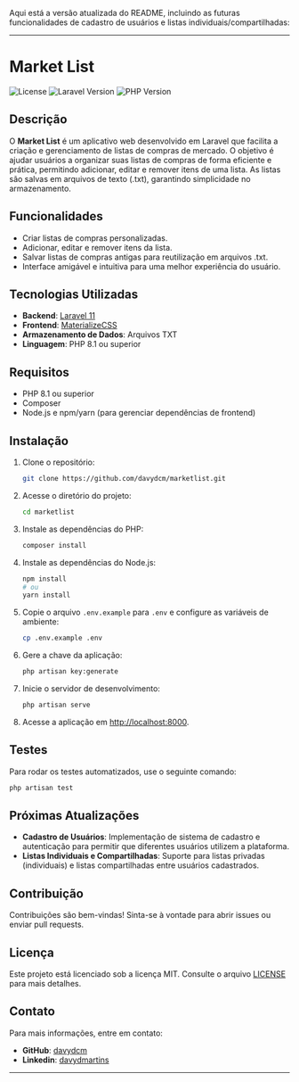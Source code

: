 Aqui está a versão atualizada do README, incluindo as futuras funcionalidades de cadastro de usuários e listas individuais/compartilhadas:

---

# Market List

![License](https://img.shields.io/github/license/davydcm/marketlist)
![Laravel Version](https://img.shields.io/badge/Laravel-11.x-brightgreen)
![PHP Version](https://img.shields.io/badge/PHP-%3E%3D8.1-blue)

## Descrição

O **Market List** é um aplicativo web desenvolvido em Laravel que facilita a criação e gerenciamento de listas de compras de mercado. O objetivo é ajudar usuários a organizar suas listas de compras de forma eficiente e prática, permitindo adicionar, editar e remover itens de uma lista. As listas são salvas em arquivos de texto (.txt), garantindo simplicidade no armazenamento.

## Funcionalidades

- Criar listas de compras personalizadas.
- Adicionar, editar e remover itens da lista.
- Salvar listas de compras antigas para reutilização em arquivos .txt.
- Interface amigável e intuitiva para uma melhor experiência do usuário.

## Tecnologias Utilizadas

- **Backend**: [Laravel 11](https://laravel.com/docs/11.x)
- **Frontend**: [MaterializeCSS](https://materializecss.com/)
- **Armazenamento de Dados**: Arquivos TXT
- **Linguagem**: PHP 8.1 ou superior

## Requisitos

- PHP 8.1 ou superior
- Composer
- Node.js e npm/yarn (para gerenciar dependências de frontend)

## Instalação

1. Clone o repositório:

   ```bash
   git clone https://github.com/davydcm/marketlist.git
   ```

2. Acesse o diretório do projeto:

   ```bash
   cd marketlist
   ```

3. Instale as dependências do PHP:

   ```bash
   composer install
   ```

4. Instale as dependências do Node.js:

   ```bash
   npm install
   # ou
   yarn install
   ```

5. Copie o arquivo `.env.example` para `.env` e configure as variáveis de ambiente:

   ```bash
   cp .env.example .env
   ```

6. Gere a chave da aplicação:

   ```bash
   php artisan key:generate
   ```

7. Inicie o servidor de desenvolvimento:

   ```bash
   php artisan serve
   ```

8. Acesse a aplicação em [http://localhost:8000](http://localhost:8000).

## Testes

Para rodar os testes automatizados, use o seguinte comando:

```bash
php artisan test
```

## Próximas Atualizações

- **Cadastro de Usuários**: Implementação de sistema de cadastro e autenticação para permitir que diferentes usuários utilizem a plataforma.
- **Listas Individuais e Compartilhadas**: Suporte para listas privadas (individuais) e listas compartilhadas entre usuários cadastrados.

## Contribuição

Contribuições são bem-vindas! Sinta-se à vontade para abrir issues ou enviar pull requests.

## Licença

Este projeto está licenciado sob a licença MIT. Consulte o arquivo [LICENSE](LICENSE) para mais detalhes.

## Contato

Para mais informações, entre em contato:

- **GitHub**: [davydcm](https://github.com/davydcm)
- **Linkedin**: [davydmartins](https://www.linkedin.com/in/davydmartins/)

---
